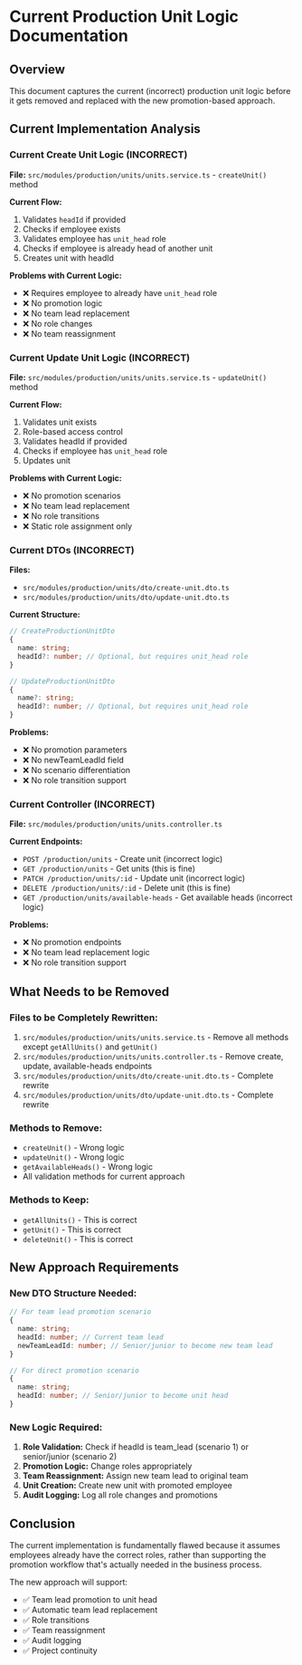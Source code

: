 # Current Production Unit Logic Documentation

## Overview
This document captures the current (incorrect) production unit logic before it gets removed and replaced with the new promotion-based approach.

## Current Implementation Analysis

### Current Create Unit Logic (INCORRECT)
**File:** `src/modules/production/units/units.service.ts` - `createUnit()` method

**Current Flow:**
1. Validates `headId` if provided
2. Checks if employee exists
3. Validates employee has `unit_head` role
4. Checks if employee is already head of another unit
5. Creates unit with headId

**Problems with Current Logic:**
- ❌ Requires employee to already have `unit_head` role
- ❌ No promotion logic
- ❌ No team lead replacement
- ❌ No role changes
- ❌ No team reassignment

### Current Update Unit Logic (INCORRECT)
**File:** `src/modules/production/units/units.service.ts` - `updateUnit()` method

**Current Flow:**
1. Validates unit exists
2. Role-based access control
3. Validates headId if provided
4. Checks if employee has `unit_head` role
5. Updates unit

**Problems with Current Logic:**
- ❌ No promotion scenarios
- ❌ No team lead replacement
- ❌ No role transitions
- ❌ Static role assignment only

### Current DTOs (INCORRECT)
**Files:** 
- `src/modules/production/units/dto/create-unit.dto.ts`
- `src/modules/production/units/dto/update-unit.dto.ts`

**Current Structure:**
```typescript
// CreateProductionUnitDto
{
  name: string;
  headId?: number; // Optional, but requires unit_head role
}

// UpdateProductionUnitDto  
{
  name?: string;
  headId?: number; // Optional, but requires unit_head role
}
```

**Problems:**
- ❌ No promotion parameters
- ❌ No newTeamLeadId field
- ❌ No scenario differentiation
- ❌ No role transition support

### Current Controller (INCORRECT)
**File:** `src/modules/production/units/units.controller.ts`

**Current Endpoints:**
- `POST /production/units` - Create unit (incorrect logic)
- `GET /production/units` - Get units (this is fine)
- `PATCH /production/units/:id` - Update unit (incorrect logic)
- `DELETE /production/units/:id` - Delete unit (this is fine)
- `GET /production/units/available-heads` - Get available heads (incorrect logic)

**Problems:**
- ❌ No promotion endpoints
- ❌ No team lead replacement logic
- ❌ No role transition support

## What Needs to be Removed

### Files to be Completely Rewritten:
1. `src/modules/production/units/units.service.ts` - Remove all methods except `getAllUnits()` and `getUnit()`
2. `src/modules/production/units/units.controller.ts` - Remove create, update, available-heads endpoints
3. `src/modules/production/units/dto/create-unit.dto.ts` - Complete rewrite
4. `src/modules/production/units/dto/update-unit.dto.ts` - Complete rewrite

### Methods to Remove:
- `createUnit()` - Wrong logic
- `updateUnit()` - Wrong logic  
- `getAvailableHeads()` - Wrong logic
- All validation methods for current approach

### Methods to Keep:
- `getAllUnits()` - This is correct
- `getUnit()` - This is correct
- `deleteUnit()` - This is correct

## New Approach Requirements

### New DTO Structure Needed:
```typescript
// For team lead promotion scenario
{
  name: string;
  headId: number; // Current team lead
  newTeamLeadId: number; // Senior/junior to become new team lead
}

// For direct promotion scenario  
{
  name: string;
  headId: number; // Senior/junior to become unit head
}
```

### New Logic Required:
1. **Role Validation:** Check if headId is team_lead (scenario 1) or senior/junior (scenario 2)
2. **Promotion Logic:** Change roles appropriately
3. **Team Reassignment:** Assign new team lead to original team
4. **Unit Creation:** Create new unit with promoted employee
5. **Audit Logging:** Log all role changes and promotions

## Conclusion
The current implementation is fundamentally flawed because it assumes employees already have the correct roles, rather than supporting the promotion workflow that's actually needed in the business process.

The new approach will support:
- ✅ Team lead promotion to unit head
- ✅ Automatic team lead replacement
- ✅ Role transitions
- ✅ Team reassignment
- ✅ Audit logging
- ✅ Project continuity
